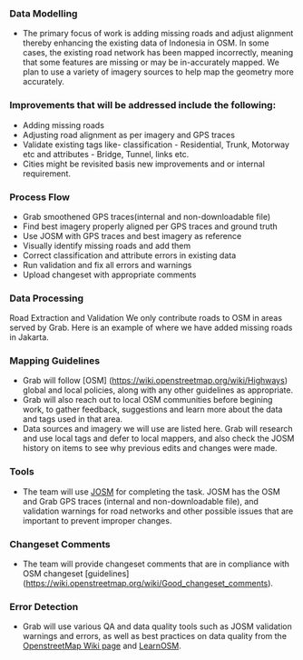 ### Data Modelling
- The primary focus of work is adding missing roads and adjust alignment thereby enhancing the existing data of Indonesia in OSM.
In some cases, the existing road network has been mapped incorrectly, meaning that some features are missing or may be in-accurately 
mapped. We plan to use a variety of imagery sources to help map the geometry more accurately.

### Improvements that will be addressed include the following:
- Adding missing roads
- Adjusting road alignment as per imagery and GPS traces
- Validate existing tags like-  classification - Residential, Trunk, Motorway etc and attributes - Bridge, Tunnel, links etc.
- Cities might be revisited basis new improvements and or internal requirement.

### Process Flow
- Grab smoothened GPS traces(internal and non-downloadable file)
- Find best imagery properly aligned per GPS traces and ground truth
- Use JOSM with GPS traces and best imagery as reference 
- Visually identify missing roads and add them
- Correct classification and attribute errors in existing data
- Run validation and fix all errors and warnings
- Upload changeset with appropriate comments

### Data Processing
Road Extraction and Validation
We only contribute roads to OSM in areas served by Grab.  Here is an example of where we have added missing roads in Jakarta.
  
### Mapping Guidelines
 - Grab will follow [OSM] (https://wiki.openstreetmap.org/wiki/Highways)
 global and local policies, along with any other guidelines as appropriate.
 - Grab will also reach out to local OSM communities before begining work, to gather feedback, suggestions and learn more about 
 the data and tags used in that area.
 - Data sources and imagery we will use are listed here. Grab will research and use local tags and defer to local mappers, and also 
 check the JOSM history on items to see why previous edits and changes were made.
 
### Tools
- The team will use [JOSM](https://josm.openstreetmap.de/) for completing the task. JOSM has the OSM and Grab GPS traces (internal and non-downloadable file), and 
validation warnings for road networks and other possible issues that are important to prevent improper changes.
 
 ### Changeset Comments
 - The team will provide changeset comments that are in compliance with OSM changeset [guidelines]
 (https://wiki.openstreetmap.org/wiki/Good_changeset_comments).

### Error Detection
 - Grab will use various QA and data quality tools such as JOSM validation warnings and errors, as well as best practices on data quality from the [OpenstreetMap Wiki page](https://wiki.openstreetmap.org/wiki/OSM_Tasking_Manager/Validating_data) and 
 [LearnOSM](http://learnosm.org/en/coordination/review/).
